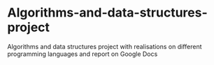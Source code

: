 # Algorithms-and-data-structures-project
Algorithms and data structures project with realisations on different programming languages and report on Google Docs
